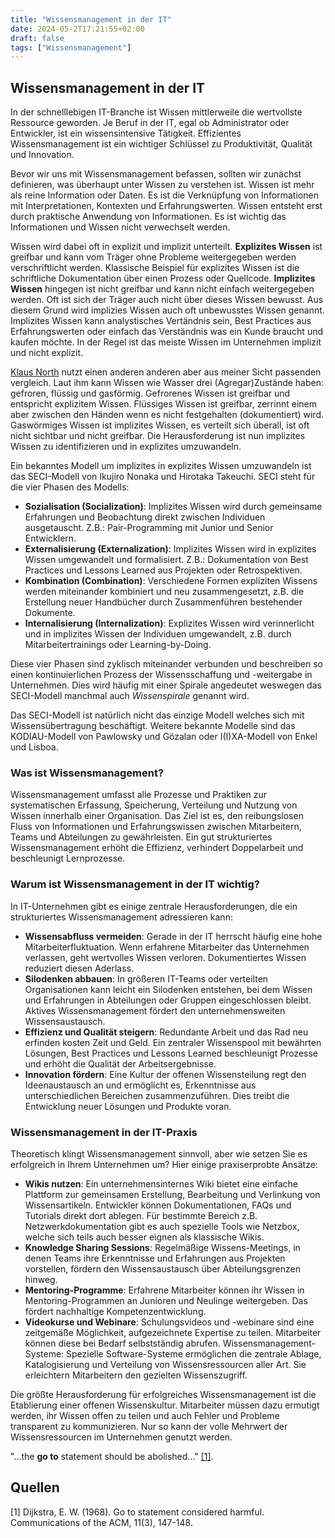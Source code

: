 ```yaml
---
title: "Wissensmanagement in der IT"
date: 2024-05-2T17:21:55+02:00
draft: false
tags: ["Wissensmanagement"]
---
```


## Wissensmanagement in der IT

In der schnelllebigen IT-Branche ist Wissen mittlerweile die wertvollste Ressource geworden. Je Beruf in der IT, egal ob Administrator oder Entwickler, ist ein wissensintensive Tätigkeit. Effizientes Wissensmanagement ist ein wichtiger Schlüssel zu Produktivität, Qualität und Innovation.

Bevor wir uns mit Wissensmanagement befassen, sollten wir zunächst definieren, was überhaupt unter Wissen zu verstehen ist. Wissen ist mehr als reine Information oder Daten. Es ist die Verknüpfung von Informationen mit Interpretationen, Kontexten und Erfahrungswerten. Wissen entsteht erst durch praktische Anwendung von Informationen. Es ist wichtig das Informationen und Wissen nicht verwechselt werden.

Wissen wird dabei oft in explizit und implizit unterteilt. **Explizites Wissen** ist greifbar und kann vom Träger ohne Probleme weitergegeben werden verschriftlicht werden. Klassische Beispiel für explizites Wissen ist die schriftliche Dokumentation über einen Prozess oder Quellcode. **Implizites Wissen** hingegen ist nicht greifbar und kann nicht einfach weitergegeben werden. Oft ist sich der Träger auch nicht über dieses Wissen bewusst. Aus diesem Grund wird implizies Wissen auch oft unbewusstes Wissen genannt. Implizites Wissen kann analystisches Vertändnis sein, Best Practices aus Erfahrungswerten oder einfach das Verständnis was ein Kunde braucht und kaufen möchte. In der Regel ist das meiste Wissen im Unternehmen implizit und nicht explizit. 

[Klaus North](http://www.north-online.de/) nutzt einen anderen anderen aber aus meiner Sicht passenden vergleich. Laut ihm kann Wissen wie Wasser drei (Agregar)Zustände haben: gefroren, flüssig und gasförmig. Gefrorenes Wissen ist greifbar und entspricht explizitem Wissen. Flüssiges Wissen ist greifbar, zerrinnt einem aber zwischen den Händen wenn es nicht festgehalten (dokumentiert) wird. Gaswörmiges Wissen ist implizites Wissen, es verteilt sich überall, ist oft nicht sichtbar und nicht greifbar. Die Herausforderung ist nun implizites Wissen zu identifizieren und in explizites umzuwandeln.

Ein bekanntes Modell um implizites in explizites Wissen umzuwandeln ist das SECI-Modell von Ikujiro Nonaka und Hirotaka Takeuchi. SECI steht für die vier Phasen des Modells:
- **Sozialisation (Socialization)**: Implizites Wissen wird durch gemeinsame Erfahrungen und Beobachtung direkt zwischen Individuen ausgetauscht. Z.B.: Pair-Programming mit Junior und Senior Entwicklern.
- **Externalisierung (Externalization)**: Implizites Wissen wird in explizites Wissen umgewandelt und formalisiert. Z.B.: Dokumentation von Best Practices und Lessons Learned aus Projekten oder Retrospektiven.
- **Kombination (Combination)**: Verschiedene Formen expliziten Wissens werden miteinander kombiniert und neu zusammengesetzt, z.B. die Erstellung neuer Handbücher durch Zusammenführen bestehender Dokumente.
- **Internalisierung (Internalization)**: Explizites Wissen wird verinnerlicht und in implizites Wissen der Individuen umgewandelt, z.B. durch Mitarbeitertrainings oder Learning-by-Doing.

Diese vier Phasen sind zyklisch miteinander verbunden und beschreiben so einen kontinuierlichen Prozess der Wissensschaffung und -weitergabe in Unternehmen. Dies wird häufig mit einer Spirale angedeutet weswegen das SECI-Modell manchmal auch *Wissenspirale* genannt wird.

Das SECI-Modell ist natürlich nicht das einzige Modell welches sich mit Wissensübertragung beschäftigt. Weitere bekannte Modelle sind das KODIAU-Modell von Pawlowsky und Gözalan oder I(I)XA-Modell von Enkel und Lisboa.



### Was ist Wissensmanagement?
Wissensmanagement umfasst alle Prozesse und Praktiken zur systematischen Erfassung, Speicherung, Verteilung und Nutzung von Wissen innerhalb einer Organisation. Das Ziel ist es, den reibungslosen Fluss von Informationen und Erfahrungswissen zwischen Mitarbeitern, Teams und Abteilungen zu gewährleisten. Ein gut strukturiertes Wissensmanagement erhöht die Effizienz, verhindert Doppelarbeit und beschleunigt Lernprozesse.

### Warum ist Wissensmanagement in der IT wichtig?
In IT-Unternehmen gibt es einige zentrale Herausforderungen, die ein strukturiertes 
Wissensmanagement adressieren kann:

- **Wissensabfluss vermeiden**: Gerade in der IT herrscht häufig eine hohe Mitarbeiterfluktuation. Wenn erfahrene Mitarbeiter das Unternehmen verlassen, geht wertvolles Wissen verloren. Dokumentiertes Wissen reduziert diesen Aderlass.
- **Silodenken abbauen**: In größeren IT-Teams oder verteilten Organisationen kann leicht ein Silodenken entstehen, bei dem Wissen und Erfahrungen in Abteilungen oder Gruppen eingeschlossen bleibt. Aktives Wissensmanagement fördert den unternehmensweiten Wissensaustausch.
- **Effizienz und Qualität steigern**: Redundante Arbeit und das Rad neu erfinden kosten Zeit und Geld. Ein zentraler Wissenspool mit bewährten Lösungen, Best Practices und Lessons Learned beschleunigt Prozesse und erhöht die Qualität der Arbeitsergebnisse.
- **Innovation fördern**: Eine Kultur der offenen Wissensteilung regt den Ideenaustausch an und ermöglicht es, Erkenntnisse aus unterschiedlichen Bereichen zusammenzuführen. Dies treibt die Entwicklung neuer Lösungen und Produkte voran.

### Wissensmanagement in der IT-Praxis
Theoretisch klingt Wissensmanagement sinnvoll, aber wie setzen Sie es erfolgreich in Ihrem Unternehmen um? Hier einige praxiserprobte Ansätze:

- **Wikis nutzen**: Ein unternehmensinternes Wiki bietet eine einfache Plattform zur gemeinsamen Erstellung, Bearbeitung und Verlinkung von Wissensartikeln. Entwickler können Dokumentationen, FAQs und Tutorials direkt dort ablegen. Für bestimmte Bereich z.B. Netzwerkdokumentation gibt es auch spezielle Tools wie Netzbox, welche sich teils auch besser eignen als klassische Wikis.
- **Knowledge Sharing Sessions**: Regelmäßige Wissens-Meetings, in denen Teams ihre Erkenntnisse und Erfahrungen aus Projekten vorstellen, fördern den Wissensaustausch über Abteilungsgrenzen hinweg.
- **Mentoring-Programme**: Erfahrene Mitarbeiter können ihr Wissen in Mentoring-Programmen an Junioren und Neulinge weitergeben. Das fördert nachhaltige Kompetenzentwicklung.
- **Videokurse und Webinare**: Schulungsvideos und -webinare sind eine zeitgemäße Möglichkeit, aufgezeichnete Expertise zu teilen. Mitarbeiter können diese bei Bedarf selbstständig abrufen.
Wissensmanagement-Systeme: Spezielle Software-Systeme ermöglichen die zentrale Ablage, Katalogisierung und Verteilung von Wissensressourcen aller Art. Sie erleichtern Mitarbeitern den gezielten Wissenszugriff.

Die größte Herausforderung für erfolgreiches Wissensmanagement ist die Etablierung einer offenen Wissenskultur. Mitarbeiter müssen dazu ermutigt werden, ihr Wissen offen zu teilen und auch Fehler und Probleme transparent zu kommunizieren. Nur so kann der volle Mehrwert der Wissensressourcen im Unternehmen genutzt werden.

"...the **go to** statement should be abolished..." [[1]](#1).

## Quellen
<a id="1">[1]</a> 
Dijkstra, E. W. (1968). 
Go to statement considered harmful. 
Communications of the ACM, 11(3), 147-148.
